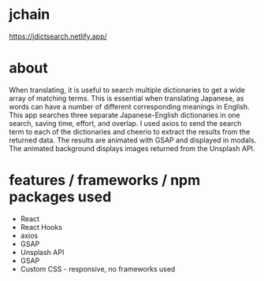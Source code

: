 # jchain
https://jdictsearch.netlify.app/

# about
When translating, it is useful to search multiple dictionaries to get a wide array of matching terms. This is essential when translating Japanese, as words can have a number of different corresponding meanings in English. This app searches three separate Japanese-English dictionaries in one search, saving time, effort, and overlap. I used axios to send the search term to each of the dictionaries and cheerio to extract the results from the returned data. The results are animated with GSAP and displayed in modals. The animated background displays images returned from the Unsplash API.

# features / frameworks / npm packages used
* React
* React Hooks
* axios
* GSAP
* Unsplash API
* GSAP
* Custom CSS - responsive, no frameworks used

